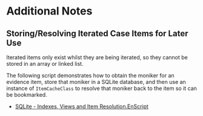 # Additional Notes
## Storing/Resolving Iterated Case Items for Later Use 
Iterated items only exist whilst they are being iterated, so they cannot be stored in an array or linked list.

The following script demonstrates how to obtain the moniker for an evidence item, store that moniker in a SQLite database, and then use an instance of `ItemCacheClass` to resolve that moniker back to the item so it can be bookmarked.

* [SQLite - Indexes, Views and Item Resolution.EnScript](https://github.com/sdckey/EnScript-Samples/blob/630d6a3e2a63988d39c922a2c303a0c2f97229d6/07%20-%20Working%20With%20SQLite%20Databases/SQLite%20-%20Indexes%2C%20Views%20and%20Item%20Resolution.EnScript)
